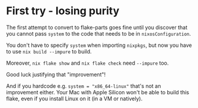 # First try - losing purity

The first attempt to convert to flake-parts goes fine until you discover that
you cannot pass `system` to the code that needs to be in `nixosConfiguration`.

You don't have to specify `system` when importing `nixpkgs`, but now you have
to use `nix build --impure` to build.

Moreover, `nix flake show` and `nix flake check` need `--impure` too.

Good luck justifying that "improvement"!

And if you hardcode e.g. `system = "x86_64-linux"` that's not an improvement
either. Your Mac with Apple Silicon won't be able to build this flake, even if
you install Linux on it (in a VM or natively).
